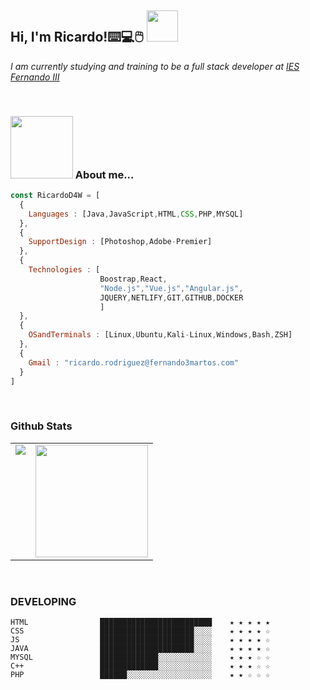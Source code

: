 <h2> Hi, I'm Ricardo!⌨️💻🖱️  <img src="https://c.tenor.com/0w2u_oxohEEAAAAM/popcat-pamp.gif" width="50"></h2>
<p><em>I am currently studying and training to be a full stack developer at <a href="https://web.iesfernandoiii.es/">IES Fernando III</a> </em></p>

<br/>


<p  aling='center'>

 ### <img src="https://orig11.deviantart.net/dcab/f/2011/158/1/6/nyan_cat_by_valcreon-d3iapfh.gif" width="100" /> About me...  

</p>


```js
const RicardoD4W = [
  {
    Languages : [Java,JavaScript,HTML,CSS,PHP,MYSQL]
  },
  {
    SupportDesign : [Photoshop,Adobe-Premier]
  },
  {
    Technologies : [
                    Boostrap,React,
                    "Node.js","Vue.js","Angular.js",
                    JQUERY,NETLIFY,GIT,GITHUB,DOCKER
                    ]
  },
  {
    OSandTerminals : [Linux,Ubuntu,Kali-Linux,Windows,Bash,ZSH]
  },
  {
    Gmail : "ricardo.rodriguez@fernando3martos.com"
  }
]

```



   <br/> 
   
   
  
### Github Stats

<table>
  <tr>
    <td valign="top"><img src="https://github-readme-stats.vercel.app/api/top-langs/?username=RicardoD4W&theme=radical&card_width=450em)](https://github.com/RicardoD4W/RicardoD4W/github-readme-stats"/></td>
    <td valign="top"><img height="180em" src="https://github-readme-stats.vercel.app/api?username=RicardoD4W&show_icons=true&hide_border=true&&count_private=true&include_all_commits=true&theme=radical&hide_stars=false" /></td>
  </tr>
</table>



 <br/> 
 
### DEVELOPING


```text 
HTML                █████████████████████████    ★ ★ ★ ★ ★
CSS                 █████████████████████░░░░    ★ ★ ★ ★ ☆
JS                  █████████████████████░░░░    ★ ★ ★ ★ ☆
JAVA                █████████████████████░░░░    ★ ★ ★ ★ ☆
MYSQL               █████████████░░░░░░░░░░░░    ★ ★ ★ ☆ ☆
C++                 █████████████░░░░░░░░░░░░    ★ ★ ★ ☆ ☆
PHP                 ██████░░░░░░░░░░░░░░░░░░░    ★ ★ ☆ ☆ ☆
```








